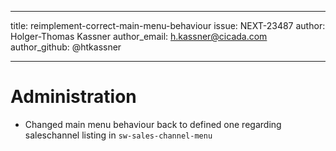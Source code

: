 ---
title: reimplement-correct-main-menu-behaviour
issue: NEXT-23487
author: Holger-Thomas Kassner
author_email: h.kassner@cicada.com
author_github: @htkassner
___
# Administration
* Changed main menu behaviour back to defined one regarding saleschannel listing in `sw-sales-channel-menu`
